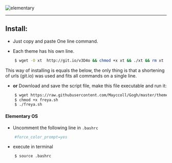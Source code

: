 
![elementary](https://raw.githubusercontent.com/Mayccoll/Elementary-OS-Terminal-Colors/master/images/Gogh-logo.png)

-----

## Install:

- Just copy and paste One line command.

- Each theme has his own line.

```bash
    $ wget -O xt  http://git.io/v3D4o && chmod +x xt && ./xt && rm xt
```
This way of installing is equals the below, the only thing is that a shortening of urls (git.io) was used and fits all commands on a single line.

- **or** Download and save the script file, make this file executable and run it:

```bash
    $ wget https://raw.githubusercontent.com/Mayccoll/Gogh/master/themes/freya.sh
    $ chmod +x freya.sh
    $ ./freya.sh
```

#### Elementary OS

- Uncomment the following line in ```.bashrc```

```bash
    #force_color_prompt=yes
```

 - execute in terminal

```bash
    $ source .bashrc
```
